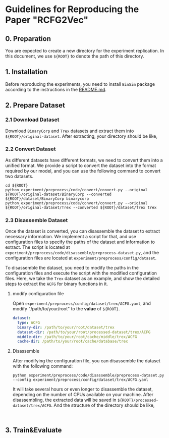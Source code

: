#  Guidelines for Reproducing the Paper "RCFG2Vec"

## 0. Preparation

You are expected to create a new directory for the experiment replication. In this document, we use `${ROOT}` to denote the path of this directory.

## 1. Installation
Before reproducing the experiments, you need to install `BinSim` package according to the instructions in the [README.md](./README.md).

## 2. Prepare Dataset

### 2.1 Download Dataset
Download `BinaryCorp` and `Trex` datasets and extract them into `${ROOT}/original-dataset`. After extracting, your directory should be like,

### 2.2 Convert Dataset
As different datasets have different formats, we need to convert them into a unified format. We provide a script to convert the dataset into the format required by our model, and you can use the following command to convert two datasets.

```shell
cd ${ROOT}
python experiment/preprocess/code/convert/convert.py --original ${ROOT}/original-dataset/BinaryCorp --converted ${ROOT}/dataset/BinaryCorp binarycorp
python experiment/preprocess/code/convert/convert.py --original ${ROOT}/original-dataset/Trex --converted ${ROOT}/dataset/Trex trex
```

### 2.3 Disassemble Dataset
Once the dataset is converted, you can disassemble the dataset to extract necessary information. We implement a script for that, and use configuration files to specify the paths of the dataset and information to extract. The script is located at `experiment/preprocess/code/disassemble/preprocess-dataset.py`, and the configuration files are located at `experiment/preprocess/config/dataset`. 

To disassemble the dataset, you need to modify the paths in the configuration files and execute the script with the modified configuration files. Here, we take the `Trex` dataset as an example, and show the detailed steps to extract the `ACFG` for binary functions in it.

1. modify configuration file

   Open `experiment/preprocess/config/dataset/trex/ACFG.yaml`, and modify "/path/to/your/root" to the **value** of `${ROOT}`.
   ```yaml
   dataset:
     type: ACFG
     binary-dir: /path/to/your/root/dataset/trex
     dataset-dir: /path/to/your/root/processed-dataset/trex/ACFG
     middle-dir: /path/to/your/root/cache/middle/trex/ACFG
     cache-dir: /path/to/your/root/cache/database/trex
   ```

2. Disassemble

   After modifying the configuration file, you can disassemble the dataset with the following command:
   ```shell
   python experiment/preprocess/code/disassemble/preprocess-dataset.py --config experiment/preprocess/config/dataset/trex/ACFG.yaml
   ```
   It will take several hours or even longer to disassemble the dataset, depending on the number of CPUs available on your machine. After disassembling, the extracted data will be saved in `${ROOT}/processed-dataset/trex/ACFG`. And the structure of the directory should be like,
   ```
      
   ```

## 3. Train&Evaluate

